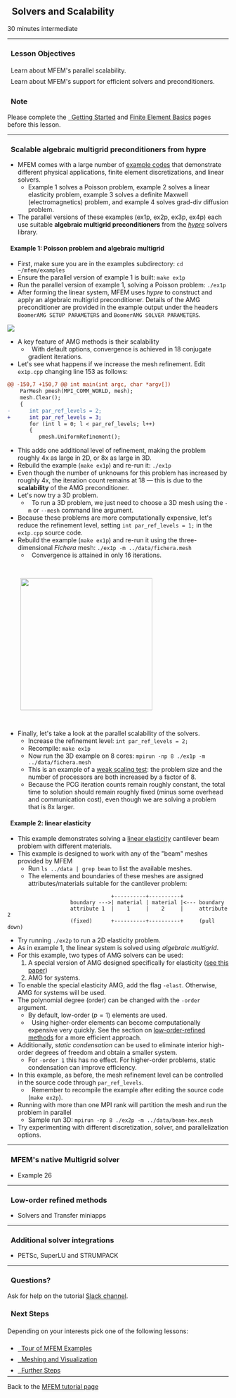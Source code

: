 ## <i class="fa fa-tasks"></i>&nbsp; Solvers and Scalability

<span class="label label-default">30 minutes</span>
<span class="label label-default">intermediate</span>

---

<div class="panel panel-success">
<div class="panel-heading">
<h3 class="panel-title"><i class="fa fa-check"></i>&nbsp; Lesson Objectives</h3>
</div>
<div class="panel-body" style="line-height: 1.8;">
<i class="fa fa-square-o"></i>&nbsp; Learn about MFEM's parallel scalability.<br>
<i class="fa fa-square-o"></i>&nbsp; Learn about MFEM's support for efficient solvers and preconditioners.
</div>
</div>

<div class="panel panel-info">
<div class="panel-heading">
<h3 class="panel-title"><i class="fa fa-info-circle"></i>&nbsp; Note</h3>
</div>
<div class="panel-body">
Please complete the <a href="../start"><i class="fa fa-play-circle"></i>&nbsp; Getting Started</a>
and <a href="../fem"><i class="fa fa-book"></i> Finite Element Basics</a> pages before this lesson.
</div>
</div>

---

### <i class="fa fa-check-square-o"></i>&nbsp; Scalable algebraic multigrid preconditioners from hypre
- MFEM comes with a large number of [example codes](/examples/) that demonstrate
  different physical applications, finite element discretizations, and linear
  solvers.
    - Example 1 solves a Poisson problem, example 2 solves a linear elasticity
      problem, example 3 solves a definite Maxwell (electromagnetics) problem,
      and example 4 solves grad-div diffusion problem.
- The parallel versions of these examples (ex1p, ex2p, ex3p, ex4p) each use
  suitable **algebraic multigrid preconditioners** from the
  [_hypre_](https://github.com/hypre-space/hypre/) solvers library.

#### <i class="fa fa-arrow-circle-right"></i>&nbsp; Example 1: Poisson problem and algebraic multigrid

- First, make sure you are in the examples subdirectory: `cd ~/mfem/examples`
- Ensure the parallel version of example 1 is built: `make ex1p`
- Run the parallel version of example 1, solving a Poisson problem: `./ex1p`
- After forming the linear system, MFEM uses _hypre_ to construct and apply an
  algebraic multigrid preconditioner. Details of the AMG preconditioner are
  provided in the example output under the headers `BoomerAMG SETUP PARAMETERS`
  and `BoomerAMG SOLVER PARAMETERS`.

<img class="tight" src="../img/solvers1.png">

- A key feature of AMG methods is their scalability
    - <i class="fa fa-hand-o-right"></i>&nbsp; With default options,
      convergence is achieved in 18 conjugate gradient iterations.
- Let's see what happens if we increase the mesh refinement. Edit `ex1p.cpp`
  changing line 153 as follows:
```diff
@@ -150,7 +150,7 @@ int main(int argc, char *argv[])
    ParMesh pmesh(MPI_COMM_WORLD, mesh);
    mesh.Clear();
    {
-      int par_ref_levels = 2;
+      int par_ref_levels = 3;
       for (int l = 0; l < par_ref_levels; l++)
       {
          pmesh.UniformRefinement();
```

- This adds one additional level of refinement, making the problem roughly 4x as
  large in 2D, or 8x as large in 3D.
- Rebuild the example (`make ex1p`) and re-run it: `./ex1p`
- Even though the number of unknowns for this problem has increased by roughly
  4x, the iteration count remains at 18 &mdash; this is due to the
  **scalability** of the AMG preconditioner.
- Let's now try a 3D problem.
    - <i class="fa fa-info-circle"></i>&nbsp; To run a 3D problem, we just need
      to choose a 3D mesh using the `-m` or `--mesh` command line argument.
- Because these problems are more computationally
  expensive, let's reduce the refinement level, setting
  `int par_ref_levels = 1;` in the `ex1p.cpp` source code.
- Rebuild the example (`make ex1p`) and re-run it using the three-dimensional
  _Fichera_ mesh: `./ex1p -m ../data/fichera.mesh`
    - <i class="fa fa-hand-o-right"></i>&nbsp; Convergence is attained in only
      16 iterations.

<img class="tight" width="300" style="padding: 30px;" src="../img/solvers2.png">

- Finally, let's take a look at the parallel scalability of the solvers.
    - Increase the refinement level: `int par_ref_levels = 2;`
    - Recompile: `make ex1p`
    - Now run the 3D example on 8 cores: `mpirun -np 8 ./ex1p -m ../data/fichera.mesh`
    - This is an example of a [weak scaling
      test](https://en.wikipedia.org/wiki/Scalability#Weak_versus_strong_scaling):
      the problem size and the number of processors are both increased by a
      factor of 8.
    - Because the PCG iteration counts remain roughly constant, the total time
      to solution should remain roughly fixed (minus some overhead and
      communication cost), even though we are solving a problem that is 8x
      larger.


#### <i class="fa fa-arrow-circle-right"></i>&nbsp; Example 2: linear elasticity

- This example demonstrates solving a [linear
  elasticity](https://en.wikipedia.org/wiki/Linear_elasticity) cantilever beam
  problem with different materials.
- This example is designed to work with any of the "beam" meshes provided by
  MFEM
    - Run `ls ../data | grep beam` to list the available meshes.
    - The elements and boundaries of these meshes are assigned
      attributes/materials suitable for the cantilever problem:

```text
                                 +----------+----------+
                    boundary --->| material | material |<--- boundary
                    attribute 1  |    1     |    2     |     attribute 2
                    (fixed)      +----------+----------+     (pull down)

```

- Try running `./ex2p` to run a 2D elasticity problem.
- As in example 1, the linear system is solved using _algebraic multigrid_.
- For this example, two types of AMG solvers can be used:
    1. A special version of AMG designed specifically for elasticity ([see this
       paper](https://onlinelibrary.wiley.com/doi/pdf/10.1002/nla.688))
    2. AMG for systems.
- To enable the special elasticity AMG, add the flag `-elast`. Otherwise, AMG
  for systems will be used.
- The polynomial degree (order) can be changed with the `-order` argument.
    - By default, low-order $(p=1)$ elements are used.
    - <i class="fa fa-exclamation-circle"></i>&nbsp; Using higher-order elements
      can become computationally expensive very quickly. See the section on
      [low-order-refined methods](#low-order-refined-methods) for a more
      efficient approach.
- Additionally, _static condensation_ can be used to eliminate interior
  high-order degrees of freedom and obtain a smaller system.
    - For `-order 1` this has no effect. For higher-order problems, static
      condensation can improve efficiency.
- In this example, as before, the mesh refinement level can be controlled in the
  source code through `par_ref_levels`.
    - <i class="fa fa-info-circle"></i>&nbsp; Remember to recompile the example
      after editing the source code (`make ex2p`).
- Running with more than one MPI rank will partition the mesh and run the
  problem in parallel
    - Sample run 3D: `mpirun -np 8 ./ex2p -m ../data/beam-hex.mesh`
- Try experimenting with different discretization, solver, and parallelization
  options.

---

### <i class="fa fa-check-square-o"></i>&nbsp; MFEM's native Multigrid solver
- Example 26

---

### <i class="fa fa-check-square-o"></i>&nbsp; Low-order refined methods
- Solvers and Transfer miniapps

---

### <i class="fa fa-check-square-o"></i>&nbsp; Additional solver integrations
- PETSc, SuperLU and STRUMPACK

---

<div class="panel panel-warning">
<div class="panel-heading">
<h3 class="panel-title"><i class="fa fa-question-circle"></i>&nbsp; Questions?</h3>
</div>
<div class="panel-body">
Ask for help on the tutorial <a href="https://radiuss-llnl.slack.com/archives/C03HKL68HPT">Slack channel</a>.
</div>
</div>

<div class="panel panel-success">
<div class="panel-heading">
<h3 class="panel-title"><i class="fa fa-external-link"></i>&nbsp; Next Steps</h3>
</div>
<div class="panel-body" style="line-height: 1.8; margin-bottom: -10pt;">
Depending on your interests pick one of the following lessons:<br>
<ul>
<li> <a href="../examples"><i class="fa fa-gears"></i>&nbsp; Tour of MFEM Examples</a>
<li> <a href="../meshvis"><i class="fa fa-picture-o"></i>&nbsp; Meshing and Visualization</a>
<li> <a href="../further"><i class="fa fa-rocket"></i>&nbsp; Further Steps</a>
</ul>
</div>
</div>

---

Back to the [MFEM tutorial page](index.md)

<script type="text/x-mathjax-config">MathJax.Hub.Config({TeX: {equationNumbers: {autoNumber: "all"}}, tex2jax: {inlineMath: [['$','$']]}});</script>
<script type="text/javascript" src="https://cdnjs.cloudflare.com/ajax/libs/mathjax/2.7.2/MathJax.js?config=TeX-AMS_HTML"></script>
